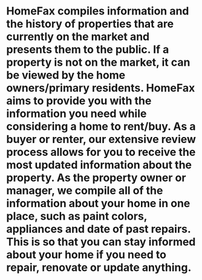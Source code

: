 # HomeFax compiles information and the history of properties that are currently on the market and presents them to the public. If a property is not on the market, it can be viewed by the home owners/primary residents. HomeFax aims to provide you with the information you need while considering a home to rent/buy. As a buyer or renter, our extensive review process allows for you to receive the most updated information about the property. As the property owner or manager, we compile all of the information about your home in one place, such as paint colors, appliances and date of past repairs. This is so that you can stay informed about your home if you need to repair, renovate or update anything.

